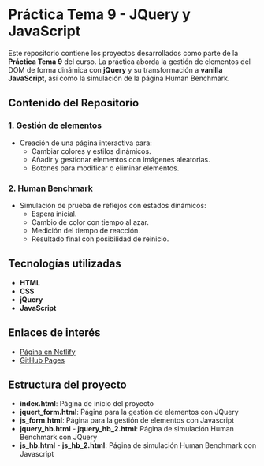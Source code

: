 # **Práctica Tema 9 - JQuery y JavaScript**  

Este repositorio contiene los proyectos desarrollados como parte de la **Práctica Tema 9** del curso. La práctica aborda la gestión de elementos del DOM de forma dinámica con **jQuery** y su transformación a **vanilla JavaScript**, así como la simulación de la página Human Benchmark.

## **Contenido del Repositorio**  

### 1. **Gestión de elementos**  
- Creación de una página interactiva para:
  - Cambiar colores y estilos dinámicos.
  - Añadir y gestionar elementos con imágenes aleatorias.  
  - Botones para modificar o eliminar elementos.  

### 2. **Human Benchmark**  
- Simulación de prueba de reflejos con estados dinámicos:
  - Espera inicial.  
  - Cambio de color con tiempo al azar.  
  - Medición del tiempo de reacción.  
  - Resultado final con posibilidad de reinicio.  

## **Tecnologías utilizadas**  
- **HTML**  
- **CSS**  
- **jQuery**  
- **JavaScript**  

## **Enlaces de interés**  
- [Página en Netlify]((https://diw-practica-8.netlify.app/))  
- [GitHub Pages](https://neusware.github.io/DIW---Tema-9/)  

## **Estructura del proyecto**  
- **index.html**: Página de inicio del proyecto
- **jquert_form.html**: Página para la gestión de elementos con JQuery
- **js_form.html**: Página para la gestión de elementos con Javascript
- **jquery_hb.html** - **jquery_hb_2.html**: Página de simulación Human Benchmark con JQuery
- **js_hb.html** - **js_hb_2.html**: Página de simulación Human Benchmark con Javascript
